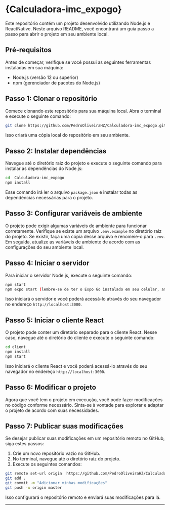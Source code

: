 # {Calculadora-imc_expogo}

Este repositório contém um projeto desenvolvido utilizando Node.js e ReactNative. Neste arquivo README, você encontrará um guia passo a passo para abrir o projeto em seu ambiente local.

## Pré-requisitos

Antes de começar, verifique se você possui as seguintes ferramentas instaladas em sua máquina:

- Node.js (versão 12 ou superior)
- npm (gerenciador de pacotes do Node.js)

## Passo 1: Clonar o repositório

Comece clonando este repositório para sua máquina local. Abra o terminal e execute o seguinte comando:

```bash
git clone https://github.com/PedroOliveiraHZ/Calculadora-imc_expogo.git
```

Isso criará uma cópia local do repositório em seu ambiente.

## Passo 2: Instalar dependências

Navegue até o diretório raiz do projeto e execute o seguinte comando para instalar as dependências do Node.js:

```bash
cd  Calculadora-imc_expogo
npm install
```

Esse comando irá ler o arquivo `package.json` e instalar todas as dependências necessárias para o projeto.

## Passo 3: Configurar variáveis de ambiente

O projeto pode exigir algumas variáveis de ambiente para funcionar corretamente. Verifique se existe um arquivo `.env.example` no diretório raiz do projeto. Se existir, faça uma cópia desse arquivo e renomeie-o para `.env`. Em seguida, atualize as variáveis de ambiente de acordo com as configurações do seu ambiente local.

## Passo 4: Iniciar o servidor

Para iniciar o servidor Node.js, execute o seguinte comando:

```bash
npm start
npm expo start (lembre-se de ter o Expo Go instalado em seu celular, ambos devem estar conectados na mesma rede)
```

Isso iniciará o servidor e você poderá acessá-lo através do seu navegador no endereço `http://localhost:3000`.

## Passo 5: Iniciar o cliente React

O projeto pode conter um diretório separado para o cliente React. Nesse caso, navegue até o diretório do cliente e execute o seguinte comando:

```bash
cd client
npm install
npm start
```

Isso iniciará o cliente React e você poderá acessá-lo através do seu navegador no endereço `http://localhost:3000`.

## Passo 6: Modificar o projeto

Agora que você tem o projeto em execução, você pode fazer modificações no código conforme necessário. Sinta-se à vontade para explorar e adaptar o projeto de acordo com suas necessidades.

## Passo 7: Publicar suas modificações

Se desejar publicar suas modificações em um repositório remoto no GitHub, siga estes passos:

1. Crie um novo repositório vazio no GitHub.
2. No terminal, navegue até o diretório raiz do projeto.
3. Execute os seguintes comandos:

```bash
git remote set-url origin  https://github.com/PedroOliveiraHZ/Calculadora-imc_expogo.git
git add .
git commit -m "Adicionar minhas modificações"
git push -u origin master
```

Isso configurará o repositório remoto e enviará suas modificações para lá.

---
